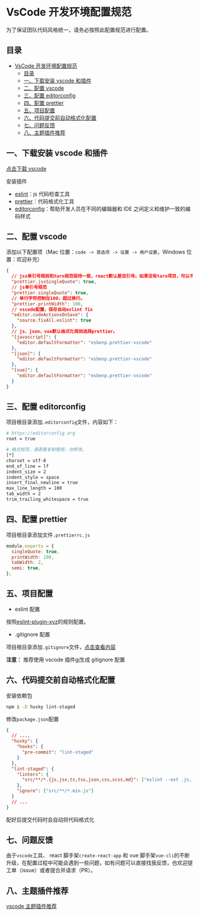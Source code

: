 # VsCode 开发环境配置规范

为了保证团队代码风格统一，请务必按照此配置规范进行配置。

## 目录

- [VsCode 开发环境配置规范](#vscode-开发环境配置规范)
  - [目录](#目录)
  - [一、下载安装 vscode 和插件](#一下载安装-vscode-和插件)
  - [二、配置 vscode](#二配置-vscode)
  - [三、配置 editorconfig](#三配置-editorconfig)
  - [四、配置 prettier](#四配置-prettier)
  - [五、项目配置](#五项目配置)
  - [六、代码提交前自动格式化配置](#六代码提交前自动格式化配置)
  - [七、问题反馈](#七问题反馈)
  - [八、主题插件推荐](#八主题插件推荐)

## 一、下载安装 vscode 和插件

[点击下载 vscode](https://code.visualstudio.com/)

安装插件

- [eslint](https://marketplace.visualstudio.com/items?itemName=dbaeumer.vscode-eslint)：js 代码检查工具
- [prettier](https://marketplace.visualstudio.com/items?itemName=esbenp.prettier-vscode)：代码格式化工具
- [editorconfig](https://marketplace.visualstudio.com/items?itemName=EditorConfig.EditorConfig)：帮助开发人员在不同的编辑器和 IDE 之间定义和维护一致的编码样式

## 二、配置 vscode

添加以下配置项（Mac 位置：`code -> 首选项 -> 设置 -> 用户设置`，Windows 位置：欢迎补充）

```json
{
  // jsx单引号规则和taro规范保持一致，react默认是双引号。如果没有taro项目，可以不配置。
  "prettier.jsxSingleQuote": true,
  // js单引号规范
  "prettier.singleQuote": true,
  // 单行字符控制在100，超过换行。
  "prettier.printWidth": 100,
  // vscode配置，保存自动eslint fix
  "editor.codeActionsOnSave": {
    "source.fixAll.eslint": true
  },
  // js、json、vue默认格式化规则选择prettier。
  "[javascript]": {
    "editor.defaultFormatter": "esbenp.prettier-vscode"
  },
  "[json]": {
    "editor.defaultFormatter": "esbenp.prettier-vscode"
  },
  "[vue]": {
    "editor.defaultFormatter": "esbenp.prettier-vscode"
  }
}
```

## 三、配置 editorconfig

项目根目录添加`.editorconfig`文件，内容如下：

```bash
# https://editorconfig.org
root = true

# 格式规范，请直接复制使用，勿修改。
[*]
charset = utf-8
end_of_line = lf
indent_size = 2
indent_style = space
insert_final_newline = true
max_line_length = 100
tab_width = 2
trim_trailing_whitespace = true
```

## 四、配置 prettier

项目根目录添加文件`.prettierrc.js`

```javascript
module.exports = {
  singleQuote: true,
  printWidth: 100,
  tabWidth: 2,
  semi: true,
};
```

## 五、项目配置

- eslint 配置

按照[eslint-plugin-xyz](https://www.npmjs.com/package/eslint-plugin-xyz)的规则配置。

- .gitignore 配置

项目根目录添加`.gitignore`文件，[点击查看内容](./.gitignore)

**注意：** 推荐使用 vscode 插件[gi](https://marketplace.visualstudio.com/items?itemName=rubbersheep.gi)生成 gitignore 配置

## 六、代码提交前自动格式化配置

安装依赖包

```bash
npm i -D husky lint-staged
```

修改`package.json`配置

```json
{
  // ...,
  "husky": {
    "hooks": {
      "pre-commit": "lint-staged"
    }
  },
  "lint-staged": {
    "linters": {
      "src/**/*.{js,jsx,ts,tsx,json,css,scss,md}": ["eslint --ext .js,.jsx,.ts,.tsx,.vue src"]
    },
    "ignore": ["src/**/*.min.js"]
  }
  // ...
}
```

配好后提交代码时会自动将代码格式化

## 七、问题反馈

由于`vscode`工具、 react 脚手架`create-react-app` 和 vue 脚手架`vue-cli`的不断升级，在配置过程中可能会遇到一些问题，如有问题可以直接找我反馈，也欢迎提工单（issue）或者提合并请求（PR）。

## 八、主题插件推荐

[vscode 主题插件推荐](./vscode_ext.md)
